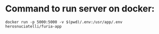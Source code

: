 # Command to run server on docker:
```docker run -p 5000:5000 -v $(pwd)/.env:/usr/app/.env herosnuciatelli/furia-app```
